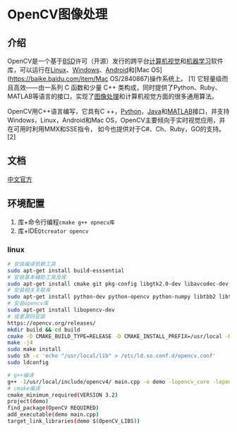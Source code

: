 # OpenCV图像处理

## 介绍

OpenCV是一个基于[BSD](https://baike.baidu.com/item/BSD/3794498)许可（开源）发行的跨平台[计算机视觉](https://baike.baidu.com/item/计算机视觉/2803351)和[机器学习](https://baike.baidu.com/item/机器学习/217599)软件库，可以运行在[Linux](https://baike.baidu.com/item/Linux/27050)、[Windows](https://baike.baidu.com/item/Windows/165458)、[Android](https://baike.baidu.com/item/Android/60243)和[Mac OS](https://baike.baidu.com/item/Mac OS/2840867)操作系统上。 [1] 它轻量级而且高效——由一系列 C 函数和少量 C++ 类构成，同时提供了Python、Ruby、MATLAB等语言的接口，实现了[图像处理](https://baike.baidu.com/item/图像处理/294902)和计算机视觉方面的很多通用算法。

OpenCV用C++语言编写，它具有C ++，[Python](https://baike.baidu.com/item/Python/407313)，[Java](https://baike.baidu.com/item/Java/85979)和[MATLAB](https://baike.baidu.com/item/MATLAB/263035)接口，并支持Windows，Linux，Android和Mac OS，OpenCV主要倾向于实时视觉应用，并在可用时利用MMX和SSE指令， 如今也提供对于C#、Ch、Ruby，GO的支持。 [2] 

## 文档

[中文官方](http://www.woshicver.com)

## 环境配置

1. 库+命令行编程`cmake g++ opnecv库`
2. 库+IDE`Qtcreator opencv`

### linux

```bash
# 安装编译依赖工具
sudo apt-get install build-esssential
# 安装基本辅助工具及库
sudo apt-get install cmake git pkg-config libgtk2.0-dev libavcodec-dev libabformat-dev libswscale-dev qt5-default
# 安装相关关联库
sudo apt-get install python-dev python-opencv python-numpy libtbb2 libtbb-dev libjpeg-dev libpng-dev libtiff-dev libjasper-dev libdc1394-22-dev
# 安装opencv库
sudo apt-get install libopencv-dev
# 或者源码安装
https://opencv.org/releases/
mkdir build && cd build
cmake -D CMAKE_BUILD_TYPE=RELEASE -D CMAKE_INSTALL_PREFIX=/usr/local -D WITH_TBB=ON -D BUILD_NEW_PYTHON_SUPPORT=ON -D WITH_V4L=ON -D INSTALL_C_EXAMPLES=ON INSTALL_PYTHON_EXAMPLES=ON -D BUILD_EXAMPLES=ON -D WITH_QT=ON -D WITH_OPENGL=ON ..
make -j4
sudo make install
sudo sh -c 'echo "/usr/local/lib" > /etc/ld.so.conf.d/opencv.conf'
sudo ldconfig

# g++编译
g++ -I/usr/local/include/opencv4/ main.cpp -o demo -lopencv_core -lopencv_imgproc -lopencv_imgcodecs -lopencv_highgui
# cmake编译
cmake_minimum_required(VERSION 3.2)
project(demo)
find_package(OpenCV REQUIRED)
add_executable(demo main.cpp)
target_link_libraries(demo $(OpenCV_LIBS))
```

